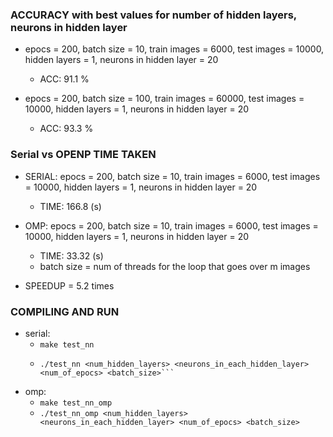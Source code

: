 ### ACCURACY with best values for number of hidden layers, neurons in hidden layer

* epocs = 200, batch size = 10, train images = 6000, test images = 10000, hidden layers = 1, neurons in hidden layer = 20
  * ACC: 91.1 %

* epocs = 200, batch size = 100, train images = 60000, test images = 10000, hidden layers = 1, neurons in hidden layer = 20 
  * ACC: 93.3 %


### Serial vs OPENP TIME TAKEN

* SERIAL: epocs = 200, batch size = 10, train images = 6000, test images = 10000, hidden layers = 1, neurons in hidden layer = 20
    * TIME: 166.8 (s)

* OMP: epocs = 200, batch size = 10, train images = 6000, test images = 10000, hidden layers = 1, neurons in hidden layer = 20
  * TIME: 33.32 (s)
  * batch size = num of threads for the loop that goes over m images

* SPEEDUP = 5.2 times


### COMPILING AND RUN

* serial: 
  * ```make test_nn```
  * ```
    ./test_nn <num_hidden_layers> <neurons_in_each_hidden_layer> <num_of_epocs> <batch_size>```

* omp:
  * ```make test_nn_omp```
  * ```./test_nn_omp <num_hidden_layers> <neurons_in_each_hidden_layer> <num_of_epocs> <batch_size>```